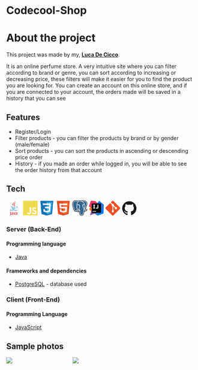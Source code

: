 # Codecool-Shop

# About the project

This project was made by my, <b>[Luca De Cicco](https://github.com/LucaDeCicco)</b>.

It is an online perfume store. A very intuitive site where you can filter according to brand or genre, you can sort according to increasing or decreasing price, these filters will make it easier for you to find the product you are looking for. You can create an account on this online store, and if you are connected to your account, the orders made will be saved in a history that you can see

## Features

- Register/Login
- Filter products -
  you can filter the products by brand or by gender (male/female)
- Sort products - you can sort the products in ascending or descending price order
- History - if you made an order while logged in, you will be able to see the order history from that account



## Tech
<p align="left">

<img src="https://raw.githubusercontent.com/SidorAndrei/SidorAndrei/master/assets/java-logo.svg" height="auto" width="40">

<img src="https://raw.githubusercontent.com/SidorAndrei/SidorAndrei/master/assets/javascript-plain.svg" height="auto" width="40">

<img src="https://raw.githubusercontent.com/SidorAndrei/SidorAndrei/master/assets/css3-original.svg" height="auto" width="40">

<img src="https://raw.githubusercontent.com/SidorAndrei/SidorAndrei/master/assets/html5-original.svg" height="auto" width="40">

<img src="https://raw.githubusercontent.com/SidorAndrei/SidorAndrei/master/assets/Postgresql_elephant.svg" height="auto" width="40">

<img src="https://raw.githubusercontent.com/SidorAndrei/SidorAndrei/master/assets/IntelliJ_IDEA_Icon.svg" height="auto" width="40">

<img src="https://raw.githubusercontent.com/SidorAndrei/SidorAndrei/master/assets/git-original.svg" height="auto" width="40">

<img src="https://raw.githubusercontent.com/SidorAndrei/SidorAndrei/master/assets/github-original.svg" height="auto" width="40">
</p>

### Server (Back-End)
#### Programming language
- [Java](https://www.java.com/)

#### Frameworks and dependencies

- [PostgreSQL](https://www.postgresql.org/) - database used




### Client (Front-End)
#### Programming Language
- [JavaScript](https://www.javascript.com/)


## Sample photos

<div style="display: grid; grid-template-columns: auto auto auto;column-gap: 10px;row-gap: 10px">
    <img src="https://i.imgur.com/4Lk4YAu.png" height="auto" width="100%">
    <img src="https://i.imgur.com/VTKEkmu.png" height="auto" width="100%">
</div>